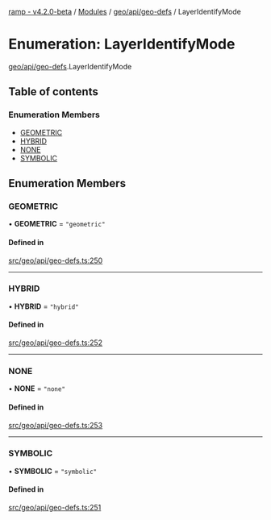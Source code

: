 [ramp - v4.2.0-beta](../README.md) / [Modules](../modules.md) / [geo/api/geo-defs](../modules/geo_api_geo_defs.md) / LayerIdentifyMode

# Enumeration: LayerIdentifyMode

[geo/api/geo-defs](../modules/geo_api_geo_defs.md).LayerIdentifyMode

## Table of contents

### Enumeration Members

- [GEOMETRIC](geo_api_geo_defs.LayerIdentifyMode.md#geometric)
- [HYBRID](geo_api_geo_defs.LayerIdentifyMode.md#hybrid)
- [NONE](geo_api_geo_defs.LayerIdentifyMode.md#none)
- [SYMBOLIC](geo_api_geo_defs.LayerIdentifyMode.md#symbolic)

## Enumeration Members

### GEOMETRIC

• **GEOMETRIC** = ``"geometric"``

#### Defined in

[src/geo/api/geo-defs.ts:250](https://github.com/sharvenp/ramp4-docs/blob/c6cdb39/src/geo/api/geo-defs.ts#L250)

___

### HYBRID

• **HYBRID** = ``"hybrid"``

#### Defined in

[src/geo/api/geo-defs.ts:252](https://github.com/sharvenp/ramp4-docs/blob/c6cdb39/src/geo/api/geo-defs.ts#L252)

___

### NONE

• **NONE** = ``"none"``

#### Defined in

[src/geo/api/geo-defs.ts:253](https://github.com/sharvenp/ramp4-docs/blob/c6cdb39/src/geo/api/geo-defs.ts#L253)

___

### SYMBOLIC

• **SYMBOLIC** = ``"symbolic"``

#### Defined in

[src/geo/api/geo-defs.ts:251](https://github.com/sharvenp/ramp4-docs/blob/c6cdb39/src/geo/api/geo-defs.ts#L251)
